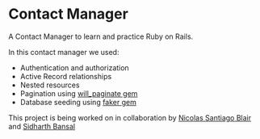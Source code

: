# Contact Manager

A Contact Manager to learn and practice Ruby on Rails.

In this contact manager we used:

* Authentication and authorization
* Active Record relationships
* Nested resources
* Pagination using [will_paginate gem](https://github.com/mislav/will_paginate)
* Database seeding using [faker gem](https://github.com/stympy/faker)

This project is being worked on in collaboration by [Nicolas Santiago Blair](https://github.com/nsantiagoblair) and [Sidharth Bansal](https://github.com/SidharthBansal)
